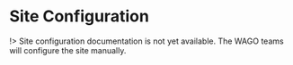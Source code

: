 # Site Configuration

!> Site configuration documentation is not yet available. The WAGO teams will configure the site manually.